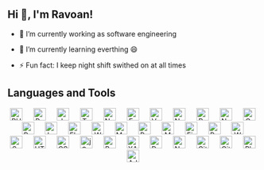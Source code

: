 ## Hi 👋, I'm Ravoan!

-   🔭 I’m currently working as software engineering

-   🌱 I’m currently learning everthing 😄

-   ⚡ Fun fact: I keep night shift swithed on at all times

## Languages and Tools

<div align="center" style="margin-bottom: 20px;">
  <img src="https://profilinator.rishav.dev/skills-assets/php-original.svg" alt="PHP" height="25" />
  &emsp;
  <img src="https://profilinator.rishav.dev/skills-assets/python-original.svg" alt="Python" height="25" />
  &emsp;
  <img src="https://profilinator.rishav.dev/skills-assets/javascript-original.svg" alt="JavaScript" height="25" />
  &emsp;
  <img src="https://profilinator.rishav.dev/skills-assets/typescript-original.svg" alt="TypeScript" height="25" />
  &emsp;
  <img src="https://profilinator.rishav.dev/skills-assets/nodejs-original-wordmark.svg" alt="Node.js" height="25" />
  &emsp;
  <img src="https://profilinator.rishav.dev/skills-assets/express-original-wordmark.svg" alt="Express.js" height="25" />
  &emsp;
  <img src="https://profilinator.rishav.dev/skills-assets/vuejs-original-wordmark.svg" alt="Vue.js" height="25" />
  &emsp;
  <img src="https://profilinator.rishav.dev/skills-assets/nuxt.png" alt="Nuxt JS" height="25" />
  &emsp;
  <img src="https://profilinator.rishav.dev/skills-assets/react-original-wordmark.svg" alt="React" height="25" />
  &emsp;
  <img src="https://profilinator.rishav.dev/skills-assets/nestjs.svg" alt="NestJS" height="25" />
  &emsp;
  <img src="https://profilinator.rishav.dev/skills-assets/graphql.png" alt="GraphQL" height="25" />
  &emsp;
  <img src="https://profilinator.rishav.dev/skills-assets/redux-original.svg" alt="Redux" height="25" />
  &emsp;
  <img src="https://profilinator.rishav.dev/skills-assets/laravel-plain-wordmark.svg" alt="Laravel" height="25" />
  &emsp;
  <img src="https://profilinator.rishav.dev/skills-assets/flask.png" alt="Flask" height="25" />
  &emsp;
  <img src="https://profilinator.rishav.dev/skills-assets/wordpress.png" alt="WordPress" height="25" />
  &emsp;
  <img src="https://profilinator.rishav.dev/skills-assets/mysql-original-wordmark.svg" alt="MySQL" height="25" />
  &emsp;
  <img src="https://profilinator.rishav.dev/skills-assets/postgresql-original-wordmark.svg" alt="PostgreSQL" height="25" />
  &emsp;
  <img src="https://profilinator.rishav.dev/skills-assets/mongodb-original-wordmark.svg" alt="MongoDB" height="25" />
  &emsp;
  <img src="https://profilinator.rishav.dev/skills-assets/firebase.png" alt="Firebase" height="25" />
  &emsp;
  <img src="https://profilinator.rishav.dev/skills-assets/redis-original-wordmark.svg" alt="Redis" height="25" />
  &emsp;
  <img src="https://profilinator.rishav.dev/skills-assets/webpack-original.svg" alt="Webpack" height="25" />
  &emsp;
  <img src="https://profilinator.rishav.dev/skills-assets/sass-original.svg" alt="Sass" height="25" />
  &emsp;
  <img src="https://profilinator.rishav.dev/skills-assets/html5-original-wordmark.svg" alt="HTML5" height="25" />
  &emsp;
  <img src="https://profilinator.rishav.dev/skills-assets/css3-original-wordmark.svg" alt="CSS3" height="25" />
  &emsp;
  <img src="https://profilinator.rishav.dev/skills-assets/jquery.png" alt="jQuery" height="25" />
  &emsp;
  <img src="https://profilinator.rishav.dev/skills-assets/bootstrap-plain.svg" alt="Bootstrap" height="25" />
  &emsp;
  <img src="https://profilinator.rishav.dev/skills-assets/xampp.png" alt="XAMPP" height="25" />
  &emsp;
  <img src="https://profilinator.rishav.dev/skills-assets/docker-original-wordmark.svg" alt="Docker" height="25" />
  &emsp;
  <img src="https://profilinator.rishav.dev/skills-assets/nginx-original.svg" alt="Nginx" height="25" />
  &emsp;
  <img src="https://profilinator.rishav.dev/skills-assets/gitlab.svg" alt="GitLab" height="25" />
  &emsp;
  <img src="https://profilinator.rishav.dev/skills-assets/git-scm-icon.svg" alt="Git" height="25" />
  &emsp;
  <img src="https://profilinator.rishav.dev/skills-assets/photoshop-plain.svg" alt="Photoshop" height="25" />
  &emsp;
  <img src="https://profilinator.rishav.dev/skills-assets/adobexd.png" alt="Adobe XD" height="25" />
  &emsp;
</div>

<!--
**emravoan/emravoan** is a ✨ _special_ ✨ repository because its `README.md` (this file) appears on your GitHub profile.

Here are some ideas to get you started:

- 🔭 I’m currently working on ...
- 🌱 I’m currently learning ...
- 👯 I’m looking to collaborate on ...
- 🤔 I’m looking for help with ...
- 💬 Ask me about ...
- 📫 How to reach me: ...
- 😄 Pronouns: ...
- ⚡ Fun fact: ...
-->

